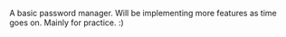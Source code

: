 A basic password manager.
Will be implementing more features as time goes on.
Mainly for practice. :)
